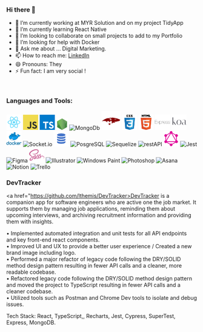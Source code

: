### Hi there 👋

- 🔭 I’m currently working at MYR Solution and on my project TidyApp
- 🌱 I’m currently learning React Native
- 👯 I’m looking to collaborate on small projects to add to my Portfolio
- 🤔 I’m looking for help with Docker
- 💬 Ask me about ... Digital Marketing. 
- 📫 How to reach me: [LinkedIn](www.linkedin.com/in/daniel-sandoval-vcc)
- 😄 Pronouns: They
- ⚡ Fun fact: I am very social ! 
<br />

### Languages and Tools:

<p align="left">
  <img src="https://raw.githubusercontent.com/github/explore/80688e429a7d4ef2fca1e82350fe8e3517d3494d/topics/react/react.png" width="40px" margin="30px" title="React">
  <img src="https://raw.githubusercontent.com/github/explore/80688e429a7d4ef2fca1e82350fe8e3517d3494d/topics/javascript/javascript.png" margin="30px" width="40px" title="JavaScript">
  <img src="https://raw.githubusercontent.com/github/explore/80688e429a7d4ef2fca1e82350fe8e3517d3494d/topics/typescript/typescript.png" margin="30px" width="40px" title="TypeScript">
  <img src="https://raw.githubusercontent.com/github/explore/80688e429a7d4ef2fca1e82350fe8e3517d3494d/topics/nodejs/nodejs.png" margin="30px" width="30px" title="NodeJS">
  <img src="https://encrypted-tbn0.gstatic.com/images?q=tbn:ANd9GcS6Mi83nQu9qdPUozHEodVGeu936klDJqJG3MiwDfqiWgI7G7hn0P-SRBhjVWUGzlk5Ca4&usqp=CAU" margin="30px" width="40px" title="MongoDb">
  <img src="https://raw.githubusercontent.com/github/explore/80688e429a7d4ef2fca1e82350fe8e3517d3494d/topics/mongoose/mongoose.png" margin="30px" width="50px" title="Mongoose">
  <img src="https://raw.githubusercontent.com/github/explore/80688e429a7d4ef2fca1e82350fe8e3517d3494d/topics/css/css.png" margin="30px" width="40px" title="CSS">
<img src="https://raw.githubusercontent.com/github/explore/80688e429a7d4ef2fca1e82350fe8e3517d3494d/topics/html/html.png" margin="30px" width="40px" title="HTML">
  <img src="https://raw.githubusercontent.com/github/explore/80688e429a7d4ef2fca1e82350fe8e3517d3494d/topics/express/express.png" margin="30px" width="40px" title="Express">
   <img src="https://raw.githubusercontent.com/github/explore/087f23463641d25ee971402fa26e3dfb2855edb9/topics/koa/koa.png" margin="30px" width="40px" title="Koa">
  <img src="https://raw.githubusercontent.com/github/explore/80688e429a7d4ef2fca1e82350fe8e3517d3494d/topics/docker/docker.png" margin="30px" width="40px" title="Docker">
  <img src="https://www.vectorlogo.zone/logos/socketio/socketio-ar21.png" margin="30px" width="80px" title="Socket.io">
  <img src="https://raw.githubusercontent.com/github/explore/80688e429a7d4ef2fca1e82350fe8e3517d3494d/topics/sql/sql.png" margin="30px" width="40px" title="SQL">
  <img src="https://upload.wikimedia.org/wikipedia/commons/2/29/Postgresql_elephant.svg" margin="30px" width="40px" title="PosgreSQL">
  <img src="https://opencollective-production.s3.us-west-1.amazonaws.com/566dd3f0-27a8-11ec-9a5a-0519330cdfea.png" margin="30px" width="40px" title="Sequelize">
  <img src="https://docs.elastic.io/assets/img/components/icons/rest-api.png" margin="30px" width="40px" title="restAPI">
   <img src="https://raw.githubusercontent.com/github/explore/e65ef46ef3e7bc457c93622f6a89fe8d3fd131d5/topics/graphql/graphql.png" margin="30px" width="40px" title="GraphQL">
<img src="https://cdn.freebiesupply.com/logos/large/2x/jest-logo-png-transparent.png" margin="30px" width="40px" title="Jest">
  <img src="https://a.storyblok.com/f/67418/900x900/af5236a63b/figma.jpg" margin="30px" width="40px" title="Figma">
  <img src="https://raw.githubusercontent.com/github/explore/80688e429a7d4ef2fca1e82350fe8e3517d3494d/topics/sass/sass.png" margin="30px" width="40px" title="Sass">
  <img src="https://logodownload.org/wp-content/uploads/2017/04/adobe-Illustrator-logo-1-1.png" margin="30px" width="40px" title="Illustrator">
  <img src="https://static.wikia.nocookie.net/logopedia/images/9/90/Microsoft_Paint_Logo_%281995-1998%29_%28Alternative%29.png/revision/latest/scale-to-width-down/250?cb=20200822232125" margin="30px" width="40px" title="Windows Paint">
  <img src="https://hdf-formation.com/wp-content/uploads/2021/12/adobe-photoshop-logo-freelogovectors.net_.png" margin="30px" width="43px" title="Photoshop">
  <img src="https://images.squarespace-cdn.com/content/v1/56b52779b6aa604bd212b0f1/1485284431534-540235GO2AAIN6E2FSL3/image-asset.png" margin="30px" width="40px" title="Asana">
  <img src="https://upload.wikimedia.org/wikipedia/commons/4/45/Notion_app_logo.png?20200221181224" margin="30px" width="40px" title="Notion">
   <img src="https://toppng.com/uploads/preview/trello-logo-11609379884pqzesvzckp.png" margin="30px" width="40px" title="Trello">
</p>

### DevTracker

<a href="https://github.com/lthemis/DevTracker>DevTracker</a> is a companion app for software engineers who are active one the job market. It supports them by managing job applications, reminding them about upcoming interviews, and archiving recruitment information and providing them with insights.

• Implemented automated integration and unit tests for all API endpoints and key front-end react components. <br />
• Improved UI and UX to provide a better user experience / Created a new brand image including logo. <br />
• Performed a major refactor of legacy code following the DRY/SOLID method design pattern resulting in fewer API calls and a cleaner, more readable codebase. <br />
• Refactored legacy code following the DRY/SOLID method design pattern and moved the project to TypeScript resulting in fewer API calls and a cleaner codebase. <br />
• Utilized tools such as Postman and Chrome Dev tools to isolate and debug issues. <br />

Tech Stack: React, TypeScript,, Recharts, Jest, Cypress, SuperTest, Express, MongoDB.<br />
